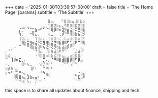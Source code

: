 +++
date = '2025-01-30T03:36:57-08:00'
draft = false
title = 'The Home Page'
[params]
  subtitle = 'The Subtitle'
+++
```
 ⠀⠀⠀⠀⠀⠀⠀⠀⠀⠀⠀⠀⠀⠀⠀⣿⣦⡀⠀⠀⠙⣿⣿⣶⣤⣸⣿⣕⡢
⠀⠀⠀⠀⠀⠀⣀⣀⣀⡀⠀⠀⠀⢀⣀⡀⢹⣿⣝⡷⣦⣄⠻⢟⡿⣿⣯⣝⡻⣯
⠀⠀⠀⠀⠀⡌⡉⠁⠈⠉⣉⣷⠖⠋⠁⠈⠙⢿⡿⠟⠶⣽⡻⣶⣬⡒⠭⣛⠿⣷
⠀⠀⠀⠀⠀⢳⡀⠀⠀⠒⢿⣄⡀⠀⠀⠀⢴⣀⠀⠀⢀⡾⠙⠛⢿⣿⣷⣦⣝⡺
⠀⠀⠀⠀⠀⢸⣿⣦⣄⠀⠀⢹⣿⣶⣄⡀⢸⣾⣽⡲⢌⣀⣧⣴⣾⣿⣿⣶⣭⣛
⠀⠀⠀⠀⠀⠀⢿⣷⣭⣻⢶⣬⡓⠭⣻⢿⣷⣬⣙⠻⣷⣿⠿⢋⣁⣬⠟⠉⠻⢿
⠀⠀⠀⠠⠀⠉⠀⠉⠛⢿⣷⣮⣽⠷⢦⣝⡪⢝⡻⢷⣦⣴⣼⡿⠟⢋⠀⠀⣄⠀
⠄⠈⠁⠀⠀⠀⠀⠀⠀⠀⠈⠙⣻⣄⠀⠈⣟⢶⣬⣑⠿⠛⠉⠀⠀⠀⣈⣴⡾⠁
⣷⢮⣀⠠⠀⠀⠀⠀⠀⠀⠀⠐⠻⣿⣿⠶⢿⣷⣮⣝⡿⣦⣄⣠⣶⣿⣿⣿⠁⠀
⠉⠀⢸⡿⠶⣍⡀⠄⠀⠀⠀⠀⠀⠀⡉⠄⡀⠈⠛⠿⣿⣾⣿⣿⡿⣿⠋⡿⣤⠀
⠄⡀⠀⠀⠀⠀⣿⠷⢦⣀⠀⠀⠐⣼⡙⠲⡔⠃⠀⠀⠀⠉⠛⠋⢡⠛⠓⠀⠀⠀
⢶⡾⠷⢤⣀⠀⠀⠀⠀⢸⡟⠂⠀⠀⠉⠛⠗⠃⠀⠀⠀⠀⠀⠀⠀⠀⠀⠀⠀⠀
⡆⠲⠃⣈⣉⠛⠢⣄⡀⠀⠀⠀⠀⠘⠳⣤⣀⠀⠀⠀⠀⠀⠀⠀⠀⢀⡀⠐⣢⣄
⠀⠀⠀⢿⢿⣿⢦⣄⣹⣷⢤⣤⠆⠀⢀⠉⠑⠀⠀⠀⠀⠀⠀⠀⠀⢀⠉⣏⣡⠿
⠀⠀⠀⠈⠉⠚⢶⡍⢥⡄⠀⡉⠐⠂⠀⠀⠀⠀⠀⠀⠀⠀⠀⠀⠀⠀⠈⠉⠁⠀
```

this space is to share all updates about finance, shipping and tech.


